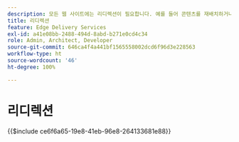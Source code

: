 ```yaml
---
description: 모든 웹 사이트에는 리디렉션이 필요합니다. 예를 들어 콘텐츠를 재배치하거나 삭제하는 경우에도 사용자가 해당 콘텐츠 또는 차선책을 계속 찾을 수 있기를 원합니다. 콘텐츠 삭제에 대한 자세한 내용은 콘텐츠 작성 및 게시 문서를 참조하십시오.
title: 리디렉션
feature: Edge Delivery Services
exl-id: a41e08bb-2488-494d-8abd-b271e0cd4c34
role: Admin, Architect, Developer
source-git-commit: 646ca4f4a441bf1565558002dcd6f96d3e228563
workflow-type: ht
source-wordcount: '46'
ht-degree: 100%

---
```


# 리디렉션

{{$include ce6f6a65-19e8-41eb-96e8-264133681e88}}
